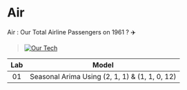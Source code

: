 # Air
Air : Our Total Airline Passengers on 1961 ? :airplane:

> [![Our Tech](https://skillicons.dev/icons?i=python,tensorflow,pytorch)](https://skillicons.dev)

| Lab | Model |
|:---:|:-----:|
| 01 | Seasonal Arima Using (2, 1, 1) & (1, 1, 0, 12) |